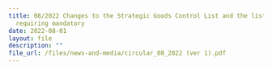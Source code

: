 ```yaml
---
title: 08/2022 Changes to the Strategic Goods Control List and the list of items
  requiring mandatory
date: 2022-08-01
layout: file
description: ""
file_url: /files/news-and-media/circular_08_2022 (ver 1).pdf
---
```

